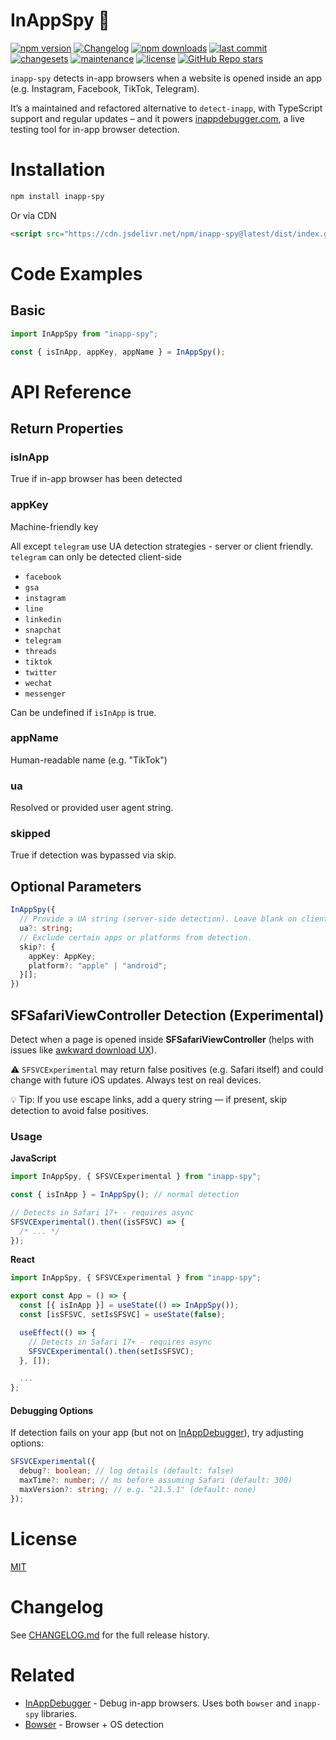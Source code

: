 # InAppSpy 🔎

[![npm version](https://img.shields.io/npm/v/inapp-spy)](https://www.npmjs.com/package/inapp-spy) [![Changelog](https://img.shields.io/badge/changelog-md-blue)](https://github.com/shalanah/inapp-spy/blob/main/CHANGELOG.md)
[![npm downloads](https://img.shields.io/npm/dw/inapp-spy)](https://www.npmjs.com/package/inapp-spy) [![last commit](https://img.shields.io/github/last-commit/shalanah/inapp-spy)](https://github.com/shalanah/inapp-spy) [![changesets](https://img.shields.io/badge/changesets-enabled-brightgreen)](https://github.com/changesets/changesets) [![maintenance](https://img.shields.io/badge/maintained-yes-brightgreen)](#) [![license](https://img.shields.io/github/license/shalanah/inapp-spy)](https://github.com/shalanah/inapp-spy/blob/main/LICENSE) [![GitHub Repo stars](https://img.shields.io/github/stars/shalanah/inapp-spy?style=social)](https://github.com/shalanah/inapp-spy/stargazers)

`inapp-spy` detects in-app browsers when a website is opened inside an app (e.g. Instagram, Facebook, TikTok, Telegram).

It’s a maintained and refactored alternative to `detect-inapp`, with TypeScript support and regular updates – and it powers [inappdebugger.com](https://inappdebugger.com), a live testing tool for in-app browser detection.

# Installation

```sh
npm install inapp-spy
```

Or via CDN

```html
<script src="https://cdn.jsdelivr.net/npm/inapp-spy@latest/dist/index.global.min.js"></script>
```

# Code Examples

## Basic

```js
import InAppSpy from "inapp-spy";

const { isInApp, appKey, appName } = InAppSpy();
```

# API Reference

## Return Properties

### isInApp

True if in-app browser has been detected

### appKey

Machine-friendly key

All except `telegram` use UA detection strategies - server or client friendly. `telegram` can only be detected client-side

- `facebook`
- `gsa`
- `instagram`
- `line`
- `linkedin`
- `snapchat`
- `telegram`
- `threads`
- `tiktok`
- `twitter`
- `wechat`
- `messenger`

Can be undefined if `isInApp` is true.

### appName

Human-readable name (e.g. "TikTok")

### ua

Resolved or provided user agent string.

### skipped

True if detection was bypassed via skip.

## Optional Parameters

```ts
InAppSpy({
  // Provide a UA string (server-side detection). Leave blank on client for better accuracy.
  ua?: string;
  // Exclude certain apps or platforms from detection.
  skip?: {
    appKey: AppKey;
    platform?: "apple" | "android";
  }[];
})
```

## SFSafariViewController Detection (Experimental)

Detect when a page is opened inside **SFSafariViewController** (helps with issues like [awkward download UX](https://bsky.app/profile/shalanah.bsky.social/post/3las76tply22p)).

⚠️ `SFSVCExperimental` may return false positives (e.g. Safari itself) and could change with future iOS updates. Always test on real devices.

💡 Tip: If you use escape links, add a query string — if present, skip detection to avoid false positives.

### Usage

**JavaScript**

```ts
import InAppSpy, { SFSVCExperimental } from "inapp-spy";

const { isInApp } = InAppSpy(); // normal detection

// Detects in Safari 17+ - requires async
SFSVCExperimental().then((isSFSVC) => {
  /* ... */
});
```

**React**

```ts
import InAppSpy, { SFSVCExperimental } from "inapp-spy";

export const App = () => {
  const [{ isInApp }] = useState(() => InAppSpy());
  const [isSFSVC, setIsSFSVC] = useState(false);

  useEffect(() => {
    // Detects in Safari 17+ - requires async
    SFSVCExperimental().then(setIsSFSVC);
  }, []);

  ...
};
```

#### Debugging Options

If detection fails on your app (but not on [InAppDebugger](https://inappdebugger.com)), try adjusting options:

```ts
SFSVCExperimental({
  debug?: boolean; // log details (default: false)
  maxTime?: number; // ms before assuming Safari (default: 300)
  maxVersion?: string; // e.g. "21.5.1" (default: none)
});
```

# License

[MIT](https://github.com/shalanah/inapp-spy/blob/main/LICENSE)

# Changelog

See [CHANGELOG.md](https://github.com/shalanah/inapp-spy/blob/main/CHANGELOG.md) for the full release history.

# Related

- [InAppDebugger](https://inappdebugger.com) - Debug in-app browsers. Uses both `bowser` and `inapp-spy` libraries.
- [Bowser](https://github.com/bowser-js/bowser) - Browser + OS detection
